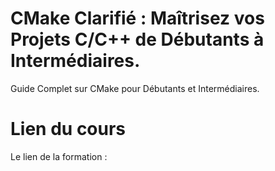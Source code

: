 # CMake Clarifié : Maîtrisez vos Projets C/C++ de Débutants à Intermédiaires.
 Guide Complet sur CMake pour Débutants et Intermédiaires. 
 

 # Lien du cours 
 
 Le lien de la formation : 
